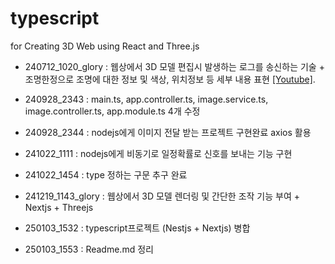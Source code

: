 # typescript

for Creating 3D Web using React and Three.js

- 240712_1020_glory : 웹상에서 3D 모델 편집시 발생하는 로그를 송신하는 기술 + 조명한정으로 조명에 대한 정보 및 색상, 위치정보 등 세부 내용 표현 [[Youtube]](https://www.youtube.com/watch?v=VWLwoarq4O8&t=54s).

- 240928_2343 : main.ts, app.controller.ts, image.service.ts, image.controller.ts, app.module.ts 4개 수정

- 240928_2344 : nodejs에게 이미지 전달 받는 프로젝트 구현완료 axios 활용

- 241022_1111 : nodejs에게 비동기로 일정확률로 신호를 보내는 기능 구현

- 241022_1454 : type 정하는 구문 추구 완료

- 241219_1143_glory : 웹상에서 3D 모델 렌더링 및 간단한 조작 기능 부여 + Nextjs + Threejs

- 250103_1532 : typescript프로젝트 (Nestjs + Nextjs) 병합

- 250103_1553 : Readme.md 정리
